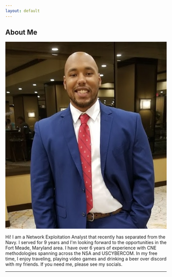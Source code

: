 ```yaml
---
layout: default
---
```


## About Me

<img class="profile-picture" src="headshot.jpg">

Hi! I am a Network Exploitation Analyst that recently has separated from the Navy. I served for 9 years and I'm looking forward to the opportunities in the Fort Meade, Maryland area. I have over 6 years of experience with CNE methodologies spanning across the NSA and USCYBERCOM. In my free time, I enjoy traveling, playing video games and drinking a beer over discord with my friends. If you need me, please see my socials.

---


